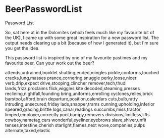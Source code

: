 # BeerPasswordList
Password List


So, sat here at in the Dolomites (which feels much like my favourite bit of the UK), I came up with some great inspiration for a new password list. The output needs clearing up a bit (because of how I generated it), but I'm sure you get the idea.

This password list is inspired by one of my favourite pastimes and my favourite beer. Can your work out the beer?

attends,untrained,booklet
shutting,ended,mingles
pickle,conforms,touched
cracks,lung,masses
prance,cornering,snuggle
perky,loose,nicer
verb,drip,expect
drive,stooping,clincher
remover,tech,thud
lands,frizz,proclaims
flick,wiggles,kite
decoded,steaming,presses
reclining,nightfall,founding
bring,uniforms,enrolling
cyclones,relies,brick
barstool,afford,brain
departure,position,calendars
cuts,bulb,ratty
intruding,unsecured,friday
lads,snapper,trams
cunning,upholding,inferior
speared,gracing,brittle
logs,canal,readings
succumbs,miss,tractor
limped,employer,correctly
pool,bumpy,removers
divisions,limitless,lifts
cowboy,nametag,cars
wonderful,eyeliner,eyebrows
slave,shiver,unfit
tenses,intestine,cherish
starlight,flames,next
wove,companies,pulps
alternate,taxed,elastic
